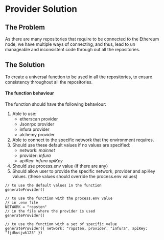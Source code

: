 # Provider Solution

## The Problem

As there are many repositories that require to be connected to the Ethereum node, we have multiple ways of connecting, and thus, lead to un manageable and inconsistent code through out all the repositories.

## The Solution

To create a universal function to be used in all the repositories, to ensure consistency throughout all the repositories.

#### The function behaviour

The function should have the following behaviour:

1. Able to use:
   - etherscan provider
   - Jsonrpc provider
   - infura provider
   - alchemy provider
2. Able to connect to the specific network that the environment requires.
3. Should use these default values if no values are specified:
   - network: _mainnet_
   - provider: _infura_
   - apiKey: _infura apiKey_
4. Should use process.env value (if there are any)
5. Should allow user to provide the specific network, provider and apiKey values. (these values should override the process.env values)

```
// to use the default values in the function
generateProvider()

// to use the function with the process.env value
// in .env file
NETWORK = "ropsten"
// in the file where the provider is used
generateProvider()

// to use the function with a set of specific value
generateProvider({ network: "ropsten, provider: "infura", apiKey: "fjdkwcjwk123" })
```
